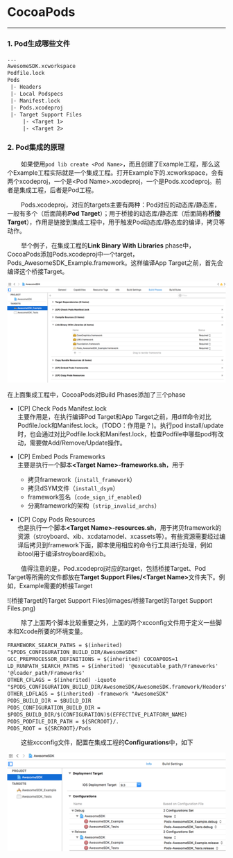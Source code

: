 # CocoaPods 

---

### 1. Pod生成哪些文件

```
...
AwesomeSDK.xcworkspace
Podfile.lock
Pods
 |- Headers
 |- Local Podspecs
 |- Manifest.lock
 |- Pods.xcodeproj
 |- Target Support Files
     |- <Target 1>
     |- <Target 2>
```


### 2. Pod集成的原理

&nbsp;&nbsp;&nbsp;&nbsp;&nbsp;&nbsp;&nbsp;&nbsp;如果使用`pod lib create <Pod Name>`，而且创建了Example工程，那么这个Example工程实际就是一个集成工程。打开Example下的.xcworkspace，会有两个xcodeproj，一个是\<Pod Name\>.xcodeproj，一个是Pods.xcodeproj。前者是集成工程，后者是Pod工程。

&nbsp;&nbsp;&nbsp;&nbsp;&nbsp;&nbsp;&nbsp;&nbsp;Pods.xcodeproj，对应的targets主要有两种：Pod对应的动态库/静态库，一般有多个（后面简称<b>Pod Target</b>）；用于桥接的动态库/静态库（后面简称<b>桥接Target</b>），作用是链接到集成工程中，用于触发Pod动态库/静态库的编译，拷贝等动作。

&nbsp;&nbsp;&nbsp;&nbsp;&nbsp;&nbsp;&nbsp;&nbsp;举个例子，在集成工程的<b>Link Binary With Libraries</b> phase中，CocoaPods添加Pods.xcodeproj中一个target，Pods\_AwesomeSDK\_Example.framework。这样编译App Target之前，首先会编译这个桥接Target。

![Pod集成工程](images/Pod集成工程.png)

在上面集成工程中，CocoaPods对Build Phases添加了三个phase

* [CP] Check Pods Manifest.lock    
主要作用是，在执行编译Pod Target和App Target之前，用diff命令对比Podfile.lock和Manifest.lock。(TODO：作用是？)。执行pod install/update时，也会通过对比Podfile.lock和Manifest.lock，检查Podfile中哪些pod有改动，需要做Add/Remove/Update操作。

* [CP] Embed Pods Frameworks    
主要是执行一个脚本<b>\<Target Name\>-frameworks.sh</b>，用于
  * 拷贝framework（`install_framework`）
  * 拷贝dSYM文件（`install_dsym`）
  * framework签名（`code_sign_if_enabled`）
  * 分离framework的架构（`strip_invalid_archs`）

* [CP] Copy Pods Resources    
也是执行一个脚本<b>\<Target Name\>-resources.sh</b>，用于拷贝framework的资源（stroyboard、xib、xcdatamodel、xcassets等）。有些资源需要经过编译后拷贝到framework下面，脚本使用相应的命令行工具进行处理，例如ibtool用于编译stroyboard和xib。

&nbsp;&nbsp;&nbsp;&nbsp;&nbsp;&nbsp;&nbsp;&nbsp;值得注意的是，Pod.xcodeproj对应的target，包括桥接Target、Pod Target等所需的文件都放在<b>Target Support Files/\<Target Name\></b>文件夹下。例如，Example需要的桥接Target

![桥接Target的Target Support Files](images/桥接Target的Target Support Files.png)

&nbsp;&nbsp;&nbsp;&nbsp;&nbsp;&nbsp;&nbsp;&nbsp;除了上面两个脚本比较重要之外，上面的两个xcconfig文件用于定义一些脚本和Xcode所要的环境变量。

```
FRAMEWORK_SEARCH_PATHS = $(inherited) "$PODS_CONFIGURATION_BUILD_DIR/AwesomeSDK"
GCC_PREPROCESSOR_DEFINITIONS = $(inherited) COCOAPODS=1
LD_RUNPATH_SEARCH_PATHS = $(inherited) '@executable_path/Frameworks' '@loader_path/Frameworks'
OTHER_CFLAGS = $(inherited) -iquote "$PODS_CONFIGURATION_BUILD_DIR/AwesomeSDK/AwesomeSDK.framework/Headers"
OTHER_LDFLAGS = $(inherited) -framework "AwesomeSDK"
PODS_BUILD_DIR = $BUILD_DIR
PODS_CONFIGURATION_BUILD_DIR = $PODS_BUILD_DIR/$(CONFIGURATION)$(EFFECTIVE_PLATFORM_NAME)
PODS_PODFILE_DIR_PATH = ${SRCROOT}/.
PODS_ROOT = ${SRCROOT}/Pods
```

&nbsp;&nbsp;&nbsp;&nbsp;&nbsp;&nbsp;&nbsp;&nbsp;这些xcconfig文件，配置在集成工程的<b>Configurations</b>中，如下

![桥接Target的xcconfig文件](images/桥接Target的xcconfig文件.png)


